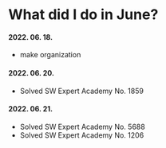# What did I do in June?

#### 2022. 06. 18.
- make organization

#### 2022. 06. 20.
- Solved SW Expert Academy No. 1859

#### 2022. 06. 21.
- Solved SW Expert Academy No. 5688
- Solved SW Expert Academy No. 1206
